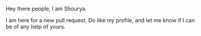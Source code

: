 Hey there people, I am Shourya.

I am here for a new pull request. Do like my profile, and let me know if I can be of any help of yours.
